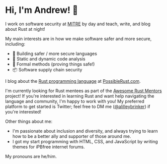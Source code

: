 # Hi, I'm Andrew! :wave:

I work on software security at [MITRE][mitre] by day and teach, write, and blog about Rust at night!

My main interests are in how we make software safer and more secure, including:

* :speech_balloon: Building safer / more secure languages
* :mag_right: Static and dynamic code analysis
* :scroll: Formal methods (proving things safe!)
* :package: Software supply chain security

I blog about the [Rust programming language][rust] at [PossibleRust.com][poss].

I'm currently looking for Rust mentees as part of the [Awesome Rust Mentors][mentor] project!
If you're interested in learning Rust and want help navigating the language and community, I'm
happy to work with you! My preferred platform to get started is Twitter; feel free to DM me
([@alilleybrinker][twitter]) if you're interested!

Other things about me:

* I'm passionate about inclusion and diversity, and always trying to learn how to be a better
  ally and supporter of those around me.
* I got my start programming with HTML, CSS, and JavaScript by writing themes for iPBfree
  internet forums.

My pronouns are he/him.

[mitre]: https://mitre.org
[rust]: https://rust-lang.org
[poss]: https://www.possiblerust.com
[mentor]: https://rustbeginners.github.io/awesome-rust-mentors/
[twitter]: https://twitter.com/alilleybrinker

<!--
**alilleybrinker/alilleybrinker** is a ✨ _special_ ✨ repository because its `README.md` (this file) appears on your GitHub profile.

Here are some ideas to get you started:

- 🔭 I’m currently working on ...
- 🌱 I’m currently learning ...
- 👯 I’m looking to collaborate on ...
- 🤔 I’m looking for help with ...
- 💬 Ask me about ...
- 📫 How to reach me: ...
- 😄 Pronouns: ...
- ⚡ Fun fact: ...
-->
